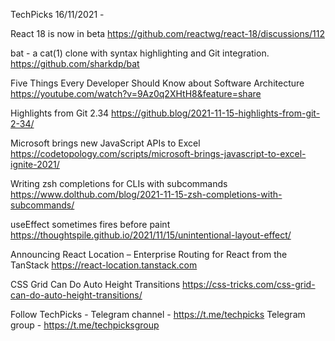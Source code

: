 TechPicks 16/11/2021 -

React 18 is now in beta
https://github.com/reactwg/react-18/discussions/112

bat - a cat(1) clone with syntax highlighting and Git integration.
https://github.com/sharkdp/bat

Five Things Every Developer Should Know about Software Architecture
https://youtube.com/watch?v=9Az0q2XHtH8&feature=share

Highlights from Git 2.34
https://github.blog/2021-11-15-highlights-from-git-2-34/

Microsoft brings new JavaScript APIs to Excel
https://codetopology.com/scripts/microsoft-brings-javascript-to-excel-ignite-2021/

Writing zsh completions for CLIs with subcommands
https://www.dolthub.com/blog/2021-11-15-zsh-completions-with-subcommands/

useEffect sometimes fires before paint
https://thoughtspile.github.io/2021/11/15/unintentional-layout-effect/

Announcing React Location – Enterprise Routing for React from the TanStack
https://react-location.tanstack.com

CSS Grid Can Do Auto Height Transitions
https://css-tricks.com/css-grid-can-do-auto-height-transitions/

Follow TechPicks -
Telegram channel - https://t.me/techpicks
Telegram group - https://t.me/techpicksgroup